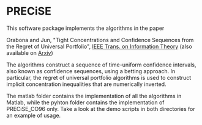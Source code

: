 # PRECiSE

This software package implements the algorithms in the paper

Orabona and Jun,
"Tight Concentrations and Confidence Sequences from the Regret of Universal Portfolio",
[IEEE Trans. on Information Theory](https://ieeexplore.ieee.org/document/10315047) (also available on [Arxiv](https://arxiv.org/pdf/2110.14099.pdf))

The algorithms construct a sequence of time-uniform confidence intervals, also known as confidence sequences, using a betting approach.
In particular, the regret of universal portfolio algorithms is used to construct implicit concentration inequalities that are numerically inverted.

The matlab folder contains the implementation of all the algorithms in Matlab, while the pyhton folder contains the implementation of PRECiSE_CO96 only.
Take a look at the demo scripts in both directories for an example of usage.
